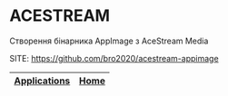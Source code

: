 # ACESTREAM

 Створення бінарника AppImage з AceStream Media

 SITE: https://github.com/bro2020/acestream-appimage

 | [Applications](https://portable-linux-apps.github.io/apps.html) | [Home](https://portable-linux-apps.github.io)
 | --- | --- |
